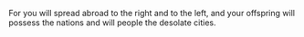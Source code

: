 For you will spread abroad to the right and to the left, and your offspring will possess the nations and will people the desolate cities.
